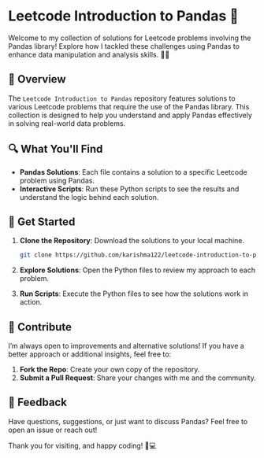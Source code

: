# Leetcode Introduction to Pandas 🚀

Welcome to my collection of solutions for Leetcode problems involving the Pandas library! Explore how I tackled these challenges using Pandas to enhance data manipulation and analysis skills. 🧠💡

## 📝 Overview

The `Leetcode Introduction to Pandas` repository features solutions to various Leetcode problems that require the use of the Pandas library. This collection is designed to help you understand and apply Pandas effectively in solving real-world data problems.

## 🔍 What You'll Find

- **Pandas Solutions**: Each file contains a solution to a specific Leetcode problem using Pandas.
- **Interactive Scripts**: Run these Python scripts to see the results and understand the logic behind each solution.

## 🚀 Get Started

1. **Clone the Repository**: Download the solutions to your local machine.

    ```bash
    git clone https://github.com/karishma122/leetcode-introduction-to-pandas.git
    ```

2. **Explore Solutions**: Open the Python files to review my approach to each problem.

3. **Run Scripts**: Execute the Python files to see how the solutions work in action.

## 🤝 Contribute

I’m always open to improvements and alternative solutions! If you have a better approach or additional insights, feel free to:

1. **Fork the Repo**: Create your own copy of the repository.
2. **Submit a Pull Request**: Share your changes with me and the community.

## 💬 Feedback

Have questions, suggestions, or just want to discuss Pandas? Feel free to open an issue or reach out!

Thank you for visiting, and happy coding! 🎉💻

